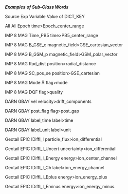 ***Examples*** ***of Sub-Class Words***

Source Exp Variable Value of DICT_KEY

All All Epoch time>Epoch_center_range

IMP 8 MAG Time_PB5 time>PB5_center_range

IMP 8 MAG B_GSE_c magnetic_field>GSE_cartesian_vector

IMP 8 MAG B_GSM_p magnetic_field>GSM_polar_vector

IMP 8 MAG Rad_dist position>radial_distance

IMP 8 MAG SC_pos_se position>GSE_cartesian

IMP 8 MAG Mode Â flag>mode

IMP 8 MAG DQF flag>quality

DARN GBAY vel velocity>drift_components

DARN GBAY post_flag flag>post_gap

DARN GBAY label_time label>time

DARN GBAY label_unit label>unit

Geotail EPIC IDiffI_I particle_flux>ion_differential

Geotail EPIC IDiffI_I_Uncert uncertainty>ion_differential

Geotail EPIC IDiffI_I_Energy energy>ion_center_channel

Geotail EPIC IDiffI_I_Ch label>ion_energy_channel

Geotail EPIC IDiffI_I_Eplus energy>ion_energy_plus

Geotail EPIC IDiffI_I_Eminus energy>ion_energy_minus
